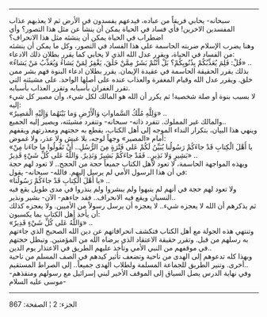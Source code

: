 ------------------------------------------------------------------------

سبحانه- يحابي فريقاً من عباده، فيدعهم يفسدون في الأرض ثم لا يعذبهم عذاب
المفسدين الاخرين! فأي فساد في الحياة يمكن أن ينشأ عن مثل هذا التصور؟ وأي
اضطراب في الحياة يمكن أن ينشئه مثل هذا الانحراف؟  
وهنا يضرب الإسلام ضربته الحاسمة على هذا الفساد في التصور، وكل ما يمكن أن
ينشئه من الفساد في الحياة، ويقرر عدل الله الذي لا يحابي كما يقرر بطلان
ذلك الادعاء:  
«قُلْ: فَلِمَ يُعَذِّبُكُمْ بِذُنُوبِكُمْ؟ بَلْ أَنْتُمْ بَشَرٌ مِمَّنْ خَلَقَ، يَغْفِرُ لِمَنْ يَشاءُ وَيُعَذِّبُ مَنْ
يَشاءُ» ..  
بذلك يقرر الحقيقة الحاسمة في عقيدة الإيمان. يقرر بطلان ادعاء البنوة فهم
بشر ممن خلق. ويقرر عدل الله وقيام المغفرة والعذاب عنده على أصلها الواحد.
على مشيئته التي تقرر الغفران بأسبابه وتقرر العذاب بأسبابه.  
لا بسبب بنوة أو صلة شخصية! ثم يكرر أن الله هو المالك لكل شيء، وأن مصير
كل شيء إليه:  
«وَلِلَّهِ مُلْكُ السَّماواتِ وَالْأَرْضِ وَما بَيْنَهُما وَإِلَيْهِ الْمَصِيرُ» ..  
والمالك غير المملوك. تتفرد ذاته- سبحانه- وتتفرد مشيئته، ويصير إليه
الجميع..  
وينهي هذا البيان، بتكرار النداء الموجه إلى أهل الكتاب، يقطع به حجتهم
ومعذرتهم ويقفهم أمام «المصير» وجهاً لوجه، بلا غبش ولا عذر، ولا غموض:  
«يا أَهْلَ الْكِتابِ قَدْ جاءَكُمْ رَسُولُنا يُبَيِّنُ لَكُمْ عَلى فَتْرَةٍ مِنَ الرُّسُلِ.. أَنْ تَقُولُوا ما
جاءَنا مِنْ بَشِيرٍ وَلا نَذِيرٍ.. فَقَدْ جاءَكُمْ بَشِيرٌ وَنَذِيرٌ. وَاللَّهُ عَلى كُلِّ شَيْءٍ قَدِيرٌ»
..  
وبهذه المواجهة الحاسمة، لا تعود لأهل الكتاب جميعاً حجة من الحجج.. لا تعود
لهم حجة في أن هذا الرسول الأمي لم يرسل إليهم. فالله- سبحانه- يقول:  
«يا أَهْلَ الْكِتابِ قَدْ جاءَكُمْ رَسُولُنا» ..  
ولا تعود لهم حجة في أنهم لم ينبهوا ولم يبشروا ولم ينذروا في مدى طويل يقع
فيه النسيان ويقع فيه الانحراف.. فقد جاءهم- الآن- بشير ونذير..  
ثم يذكرهم أن الله لا يعجزه شيء.. لا يعجزه أن يرسل رسولاً من الأميين. ولا
يعجزه كذلك أن يأخذ أهل الكتاب بما يكسبون:  
«وَاللَّهُ عَلى كُلِّ شَيْءٍ قَدِيرٌ» ..  
وتنتهي هذه الجولة مع أهل الكتاب فتكشف انحرافاتهم عن دين الله الصحيح الذي
جاءتهم به رسلهم من قبل. وتقرر حقيقة الاعتقاد الذي يرضاه الله من
المؤمنين. وتبطل حجتهم في موقفهم من النبي الأمي وتأخذ عليهم الطريق في
الاعتذار يوم الدين..  
وبهذا كله تدعوهم إلى الهدى من ناحية وتضعف تأثير كيدهم في الصف المسلم من
ناحية أخرى. وتنير الطريق للجماعة المسلمة ولطلاب الهدى جميعاً.. إلى الصراط
المستقيم..  
وفي نهاية الدرس يصل السياق إلى الموقف الأخير لبني إسرائيل مع رسولهم
ومنقذهم- موسى عليه السلام-

------------------------------------------------------------------------

الجزء: 2 ¦ الصفحة: 867
